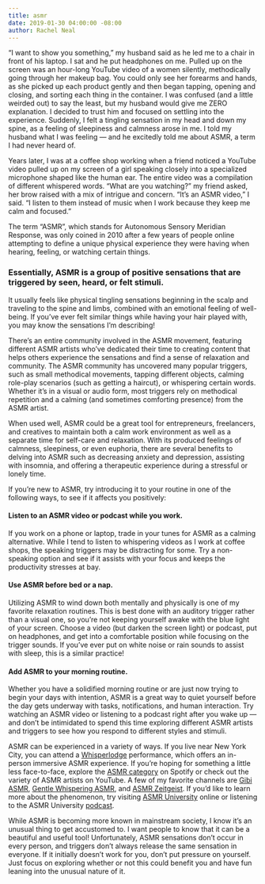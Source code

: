 ```yaml
---
title: asmr
date: 2019-01-30 04:00:00 -08:00
author: Rachel Neal
---
```


“I want to show you something,” my husband said as he led me to a chair in front of his laptop. I sat and he put headphones on me. Pulled up on the screen was an hour-long YouTube video of a women silently, methodically going through her makeup bag. You could only see her forearms and hands, as she picked up each product gently and then began tapping, opening and closing, and sorting each thing in the container. I was confused (and a little weirded out) to say the least, but my husband would give me ZERO explanation. I decided to trust him and focused on settling into the experience. Suddenly, I felt a tingling sensation in my head and down my spine, as a feeling of sleepiness and calmness arose in me. I told my husband what I was feeling — and he excitedly told me about ASMR, a term I had never heard of. 

Years later, I was at a coffee shop working when a friend noticed a YouTube video pulled up on my screen of a girl speaking closely into a specialized microphone shaped like the human ear. The entire video was a compilation of different whispered words. “What are you watching?” my friend asked, her brow raised with a mix of intrigue and concern. “It’s an ASMR video,” I said. “I listen to them instead of music when I work because they keep me calm and focused.” 

The term “ASMR”, which stands for Autonomous Sensory Meridian Response, was only coined in 2010 after a few years of people online attempting to define a unique physical experience they were having when hearing, feeling, or watching certain things. 

### Essentially, ASMR is a group of positive sensations that are triggered by seen, heard, or felt stimuli. 

It usually feels like physical tingling sensations beginning in the scalp and traveling to the spine and limbs, combined with an emotional feeling of well-being. If you’ve ever felt similar things while having your hair played with, you may know the sensations I’m describing! 

There’s an entire community involved in the ASMR movement, featuring different ASMR artists who’ve dedicated their time to creating content that helps others experience the sensations and find a sense of relaxation and community. The ASMR community has uncovered many popular triggers, such as small methodical movements, tapping different objects, calming role-play scenarios (such as getting a haircut), or whispering certain words. Whether it’s in a visual or audio form, most triggers rely on methodical repetition and a calming (and sometimes comforting presence) from the ASMR artist. 

When used well, ASMR could be a great tool for entrepreneurs, freelancers, and creatives to maintain both a calm work environment as well as a separate time for self-care and relaxation. With its produced feelings of calmness, sleepiness, or even euphoria, there are several benefits to delving into ASMR such as decreasing anxiety and depression, assisting with insomnia, and offering a therapeutic experience during a stressful or lonely time. 

If you’re new to ASMR, try introducing it to your routine in one of the following ways, to see if it affects you positively:

#### Listen to an ASMR video or podcast while you work. 

If you work on a phone or laptop, trade in your tunes for ASMR as a calming alternative. While I tend to listen to whispering videos as I work at coffee shops, the speaking triggers may be distracting for some. Try a non-speaking option and see if it assists with your focus and keeps the productivity stresses at bay. 

#### Use ASMR before bed or a nap. 

Utilizing ASMR to wind down both mentally and physically is one of my favorite relaxation routines. This is best done with an auditory trigger rather than a visual one, so you’re not keeping yourself awake with the blue light of your screen. Choose a video (but darken the screen light) or podcast, put on headphones, and get into a comfortable position while focusing on the trigger sounds. If you’ve ever put on white noise or rain sounds to assist with sleep, this is a similar practice!  

#### Add ASMR to your morning routine. 

Whether you have a solidified morning routine or are just now trying to begin your days with intention, ASMR is a great way to quiet yourself before the day gets underway with tasks, notifications, and human interaction. Try watching an ASMR video or listening to a podcast right after you wake up — and don’t be intimidated to spend this time exploring different ASMR artists and triggers to see how you respond to different styles and stimuli. 

ASMR can be experienced in a variety of ways. If you live near New York City, you can attend a [Whisperlodge](https://whisperlodge.nyc/) performance, which offers an in-person immersive ASMR experience. If you’re hoping for something a little less face-to-face, explore the [ASMR category](https://open.spotify.com/search/playlists/ASMR) on Spotify or check out the variety of ASMR artists on YouTube. A few of my favorite channels are [Gibi ASMR](https://www.youtube.com/channel/UCE6acMV3m35znLcf0JGNn7Q), [Gentle Whispering ASMR](https://www.youtube.com/user/GentleWhispering), and [ASMR Zeitgeist](https://www.youtube.com/channel/UCzGEGjOCbgv9z9SF71QyI7g). If you’d like to learn more about the phenomenon, try visiting [ASMR University](https://asmruniversity.com/) online or listening to the ASMR University [podcast](https://itunes.apple.com/us/podcast/asmr-university-podcast/id1036066965?mt=2). 

While ASMR is becoming more known in mainstream society, I know it’s an unusual thing to get accustomed to. I want people to know that it can be a beautiful and useful tool! Unfortunately, ASMR sensations don’t occur in every person, and triggers don’t always release the same sensation in everyone. If it initially doesn’t work for you, don’t put pressure on yourself. Just focus on exploring whether or not this could benefit you and have fun leaning into the unusual nature of it. 